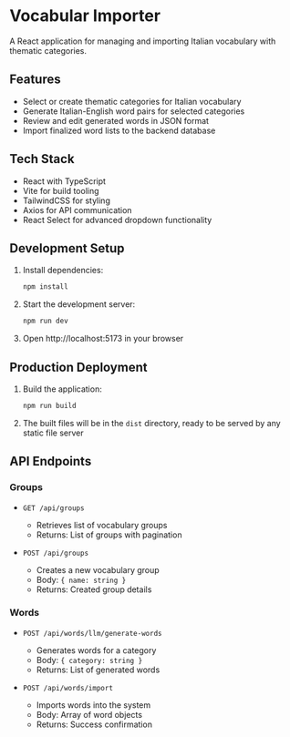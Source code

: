 # Vocabular Importer

A React application for managing and importing Italian vocabulary with thematic categories.

## Features

- Select or create thematic categories for Italian vocabulary
- Generate Italian-English word pairs for selected categories
- Review and edit generated words in JSON format
- Import finalized word lists to the backend database

## Tech Stack

- React with TypeScript
- Vite for build tooling
- TailwindCSS for styling
- Axios for API communication
- React Select for advanced dropdown functionality

## Development Setup

1. Install dependencies:
   ```bash
   npm install
   ```

2. Start the development server:
   ```bash
   npm run dev
   ```

3. Open http://localhost:5173 in your browser

## Production Deployment

1. Build the application:
   ```bash
   npm run build
   ```

2. The built files will be in the `dist` directory, ready to be served by any static file server

## API Endpoints

### Groups

- `GET /api/groups`
  - Retrieves list of vocabulary groups
  - Returns: List of groups with pagination

- `POST /api/groups`
  - Creates a new vocabulary group
  - Body: `{ name: string }`
  - Returns: Created group details

### Words

- `POST /api/words/llm/generate-words`
  - Generates words for a category
  - Body: `{ category: string }`
  - Returns: List of generated words

- `POST /api/words/import`
  - Imports words into the system
  - Body: Array of word objects
  - Returns: Success confirmation